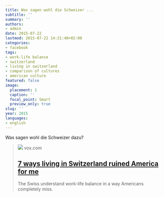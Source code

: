 ```yaml
---
title: Was sagen wohl die Schweizer ...
subtitle: ''
summary: ''
authors:
- admin
date: 2015-07-22
lastmod: 2015-07-22 14:21:40+02:00
categories:
- facebook
tags:
- work-life balance
- switzerland
- living in switzerland
- comparison of cultures
- american culture
featured: false
image:
  placement: 1
  caption: ''
  focal_point: Smart
  preview_only: true
slug: ''
year: 2015
languages:
- english
---
```


Was sagen wohl die Schweizer dazu?
> [![](https://cdn.vox-cdn.com/thumbor/j1a25O0fjNrdG1i7rJrrcxgvYIc=/0x76:1024x652/1600x900/cdn.vox-cdn.com/uploads/chorus_image/image/46754950/4084607479_e344bd603a_o.0.0.png)](http://www.vox.com/2015/7/21/8974435/switzerland-work-life-balance)
> vox.com
> ## [7 ways living in Switzerland ruined America for me](http://www.vox.com/2015/7/21/8974435/switzerland-work-life-balance)
>
>The Swiss understand work-life balance in a way Americans completely miss.